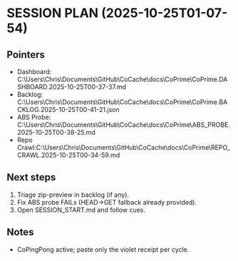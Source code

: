 # SESSION PLAN (2025-10-25T01-07-54)

## Pointers
- Dashboard: C:\Users\Chris\Documents\GitHub\CoCache\docs\CoPrime\CoPrime.DASHBOARD.2025-10-25T00-37-37.md
- Backlog:   C:\Users\Chris\Documents\GitHub\CoCache\docs\CoPrime\CoPrime.BACKLOG.2025-10-25T00-41-21.json
- ABS Probe: C:\Users\Chris\Documents\GitHub\CoCache\docs\CoPrime\ABS_PROBE.2025-10-25T00-38-25.md
- Repo Crawl:C:\Users\Chris\Documents\GitHub\CoCache\docs\CoPrime\REPO_CRAWL.2025-10-25T00-34-59.md

## Next steps
1) Triage zip-preview in backlog (if any).
2) Fix ABS probe FAILs (HEAD→GET fallback already provided).
3) Open SESSION_START.md and follow cues.

## Notes
- CoPingPong active; paste only the violet receipt per cycle.
